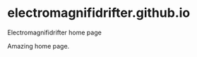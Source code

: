 # electromagnifidrifter.github.io
Electromagnifidrifter home page

Amazing home page.  

  
  
  
      
          
            
    
        
  
          

  
  
    

        
  

    
    
    

  
  



    
  

  

  
    
  
  


    
    





    
  

  
  
  

  
  


     









  









